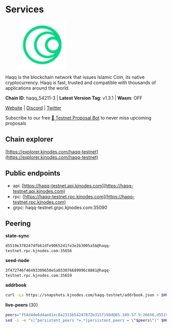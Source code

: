 # Services

<figure><img src="https://raw.githubusercontent.com/kj89/cosmos-images/main/logos/haqq.png" width="150" alt=""><figcaption></figcaption></figure>

Haqq is the blockchain network that issues Islamic Coin,  its native cryptocurrency. Haqq is fast, trusted and  compatible with thousands of applications around the world.

**Chain ID**: haqq_54211-3 | **Latest Version Tag**: v1.3.1 | **Wasm**: OFF

[Website](https://islamiccoin.net) | [Discord](https://discord.gg/hU9MHG5kZq) | [Twitter](https://twitter.com/Islamic_Coin)



Subscribe to our free [🤖 Testnet Proposal Bot](https://t.me/kjnodes_testnet_proposal_bot) to never miss upcoming proposals


## Chain explorer
[https://explorer.kjnodes.com/haqq-testnet](https://explorer.kjnodes.com/haqq-testnet)

## Public endpoints

* api: [https://haqq-testnet.api.kjnodes.com](https://haqq-testnet.api.kjnodes.com)
* rpc: [https://haqq-testnet.rpc.kjnodes.com](https://haqq-testnet.rpc.kjnodes.com)
* grpc: haqq-testnet.grpc.kjnodes.com:35090

## Peering

**state-sync**

```text
d5519e378247dfb61dfe90652d1fe3e2b3005a5b@haqq-testnet.rpc.kjnodes.com:35656
```

**seed-node**

```text
3f472746f46493309650e5a033076689996c8881@haqq-testnet.rpc.kjnodes.com:35659
```

**addrbook**
```bash
curl -Ls https://snapshots.kjnodes.com/haqq-testnet/addrbook.json > $HOME/.haqqd/config/addrbook.json
```

**live-peers** (30)
```bash
peers="f54d4de6d4ae81ec8a2315b54247872b315f198d@65.109.57.9:26656,d5519e378247dfb61dfe90652d1fe3e2b3005a5b@65.109.68.190:35656,230d299006a432b0f44534ca8a19c8c876c0ccb3@85.10.193.246:26656,62bf004201a90ce00df6f69390378c3d90f6dd7e@45.83.173.19:26656,23ff658b56fbb8bc73372973a34733ff5d79b435@142.132.202.50:11604,bc777df96c83c0433561c88c541dbbc520928f6c@195.3.221.239:26656,927a323649e7dd8d4c75da6e5edaee439652b46f@65.109.92.241:20116,3df5a68b919177179c6dcb0b9c9354fd6bbba1c8@65.109.92.240:20116,442d3bacb350437b8d9f0f1431e0519b81094100@135.181.62.222:26656,d7ac44bf8f8d760c3df1a8695145021f35feb985@34.88.220.124:26656,23a1176c9911eac442d6d1bf15f92eeabb3981d5@45.83.173.18:26656,16f40215d018c7d657fef0bb5ce2950251d525d2@148.251.51.144:36656,78e3ef8adf819b479acc13a2f92ab5c0fa350aeb@66.45.231.30:11464,ed145a35b436878c1f1c10634bd18600f3696e17@95.217.181.142:26656,24e894d4d8a18276acf6051cccf369a1ce69842d@65.108.151.105:26656,8865bf7e0575d3033b54d41854ed117ee40983bd@3.125.7.6:26656,29731457774b61da8186b9c764e8f7c1e2465e3e@142.93.36.176:26656,59af99085c961a6a5c8dc4bc8b3abffda16ddccb@135.181.38.62:26656,1fefb6b75431482502e125a290deba1e7e539d4e@135.181.148.11:26656,f57fae1bdea281392b563a58978a2d8c0a37725f@95.217.233.234:26656,88b8b733d8b96e9a518c1a8bea4dbc5bf896026e@5.161.156.183:26656,2a9a320e38e80b8cbaf60be2cf65cea6592f45e9@18.159.219.73:26656,6570de868d0f7a5b4dc9f5a007ba98319a7fa8b4@194.163.162.31:26656,32a8eec046b95e8646ff0810b4596dc7083a0beb@65.108.145.131:26656,c1daefce01efd7ab1c10bd503d386d08cf03c573@78.47.51.242:26656,62a8610cc2325cbdf25099b973ae488a05f7d417@65.108.206.57:13656,ba56c564a5430632e59e2b08fc348735bc56b32f@154.12.232.140:26656,2d13d679b64e1a574904a140f72815644ec71131@65.21.133.125:30656,90b40d2b773090b82aa7788c2d1937e4fd6d2dc0@65.108.231.124:19656,3f5110515b76596e05a447fd50e4727eaad00124@188.34.201.77:26656"
sed -i -e "s|^persistent_peers *=.*|persistent_peers = \"$peers\"|" $HOME/.haqqd/config/config.toml
```
